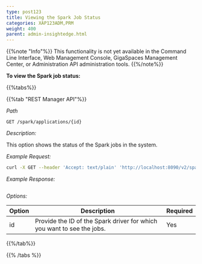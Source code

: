 ```yaml
---
type: post123
title: Viewing the Spark Job Status
categories: XAP123ADM,PRM
weight: 400
parent: admin-insightedge.html
---
```


{{%note "Info"%}}
This functionality is not yet available in the Command Line Interface, Web Management Console, GigaSpaces Management Center, or Administration API administration tools.
{{%/note%}} 
  
**To view the Spark job status:**


{{%tabs%}}

<!--
{{%tab "Command Line Interface"%}}
N/A
{{%/tab%}}
-->

{{%tab "REST Manager API"%}}


*Path*

`GET /spark/applications/{id}`

*Description:*

This option shows the status of the Spark jobs in the system.


*Example Request:*

```bash
curl -X GET --header 'Accept: text/plain' 'http://localhost:8090/v2/spark/applications/application1'
```
 
*Example Response:*

```bash
```

*Options:*

| Option     | Description       |   Required     |
|------|-------------------|----------------|
| id | Provide the ID of the Spark driver for which you want to see the jobs.| Yes |

 
{{%/tab%}}

{{% /tabs %}}
